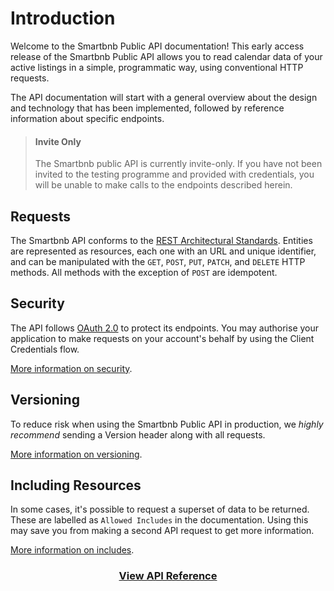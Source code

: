 # Introduction

Welcome to the Smartbnb Public API documentation! This early access release of the Smartbnb Public API allows you to read calendar data of your active listings in a simple, programmatic way, using conventional HTTP requests.

The API documentation will start with a general overview about the design and technology that has been implemented, followed by reference information about specific endpoints.

<!-- theme: info -->

> #### Invite Only
>
> The Smartbnb public API is currently invite-only. If you have not been invited to the testing programme and provided with credentials, you will be unable to make calls to the endpoints described herein.

## Requests

The Smartbnb API conforms to the [REST Architectural Standards](https://en.wikipedia.org/wiki/Representational_state_transfer). Entities are represented as resources, each one with an URL and unique identifier, and can be manipulated with the `GET`, `POST`, `PUT`, `PATCH`, and `DELETE` HTTP methods. All methods with the exception of `POST` are idempotent.

## Security

The API follows [OAuth 2.0](https://tools.ietf.org/html/rfc6749) to protect its endpoints. You may authorise your application to make requests on your account's behalf by using the Client Credentials flow. 

[More information on security](./security.md).

## Versioning

To reduce risk when using the Smartbnb Public API in production, we _highly recommend_ sending a Version header along with all requests. 

[More information on versioning](./versioning.md).

## Including Resources

In some cases, it's possible to request a superset of data to be returned. These are labelled as `Allowed Includes` in the documentation. Using this may save you from making a second API request to get more information.

[More information on includes](./responses/includes.md).

<center><h3><a href="/api-reference">View API Reference</a></h3></center>
